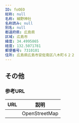 ```yaml
---
ID: foOEO
総称: null
名称: 細野神社
名称読み: null
別名: null
都道府県: 広島県
区域: 広島市
緯度: 34.4995865
経度: 132.5071781
郵便番号: 7310101
住所: 広島県広島市安佐南区八木町６２２
---
```


## その他

### 参考URL

| URL | 説明          |
| --- | ------------- |
|     | OpenStreetMap |
